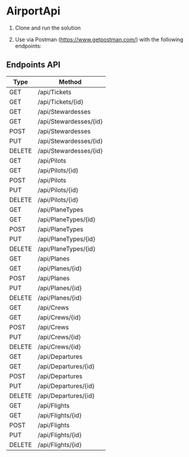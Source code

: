 # AirportApi

1. Clone and run the solution

2. Use via Postman (https://www.getpostman.com/) with the following endpoints:

## Endpoints API
Type |         Method        
------|-----------------------
GET   | /api/Tickets          
GET   | /api/Tickets/{id}     
GET   | /api/Stewardesses 
GET   | /api/Stewardesses/{id}
POST  | /api/Stewardesses   
PUT   | /api/Stewardesses/{id}
DELETE| /api/Stewardesses/{id}
GET   | /api/Pilots           
GET   | /api/Pilots/{id}     
POST  | /api/Pilots          
PUT   | /api/Pilots/{id}     
DELETE| /api/Pilots/{id}     
GET   | /api/PlaneTypes       
GET   | /api/PlaneTypes/{id}  
POST  | /api/PlaneTypes       
PUT   | /api/PlaneTypes/{id} 
DELETE| /api/PlaneTypes/{id} 
GET   | /api/Planes 
GET   | /api/Planes/{id}     
POST  | /api/Planes          
PUT   | /api/Planes/{id}     
DELETE| /api/Planes/{id}     
GET   | /api/Crews
GET   | /api/Crews/{id}     
POST  | /api/Crews          
PUT   | /api/Crews/{id}     
DELETE| /api/Crews/{id}     
GET   | /api/Departures     
GET   | /api/Departures/{id}
POST  | /api/Departures     
PUT   | /api/Departures/{id}
DELETE| /api/Departures/{id} 
GET   | /api/Flights      
GET   | /api/Flights/{id}  
POST  | /api/Flights 
PUT   | /api/Flights/{id}
DELETE| /api/Flights/{id}  
